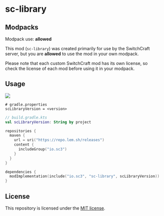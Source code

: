# sc-library

## Modpacks

Modpack use: **allowed**

This mod (`sc-library`) was created primarily for use by the SwitchCraft server, but you are **allowed** to use the
mod in your own modpack.

Please note that each custom SwitchCraft mod has its own license, so check the license of each mod before using it in
your modpack.

## Usage

![](https://repo.lem.sh/api/badge/latest/releases/io/sc3/sc-library?name=Latest%20version)
```properties
# gradle.properties
scLibraryVersion = <version>
```

```kotlin
// build.gradle.kts
val scLibraryVersion: String by project

repositories {
  maven {
    url = uri("https://repo.lem.sh/releases")
    content {
      includeGroup("io.sc3")
    }
  }
}

dependencies {
  modImplementation(include("io.sc3", "sc-library", scLibraryVersion))
}
```

## License

This repository is licensed under the [MIT license](LICENSE).
